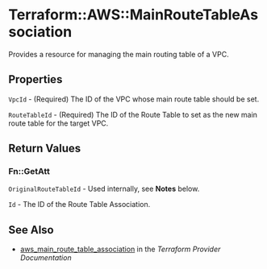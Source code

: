 # Terraform::AWS::MainRouteTableAssociation

Provides a resource for managing the main routing table of a VPC.

## Properties

`VpcId` - (Required) The ID of the VPC whose main route table should be set.

`RouteTableId` - (Required) The ID of the Route Table to set as the new
main route table for the target VPC.


## Return Values

### Fn::GetAtt

`OriginalRouteTableId` - Used internally, see __Notes__ below.

`Id` - The ID of the Route Table Association.

## See Also

* [aws_main_route_table_association](https://www.terraform.io/docs/providers/aws/r/main_route_table_association.html) in the _Terraform Provider Documentation_